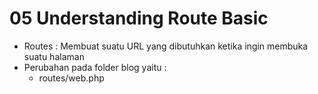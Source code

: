# 05 Understanding Route Basic

- Routes : Membuat suatu URL yang dibutuhkan ketika ingin membuka suatu halaman
- Perubahan pada folder blog yaitu : 
    - routes/web.php